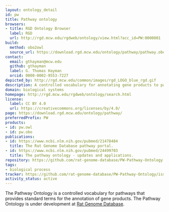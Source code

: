 ```yaml
---
layout: ontology_detail
id: pw
title: Pathway ontology
browsers:
- title: RGD Ontology Browser
  label: RGD
  url: http://rgd.mcw.edu/rgdweb/ontology/view.html?acc_id=PW:0000001
build:
  method: obo2owl
  source_url: https://download.rgd.mcw.edu/ontology/pathway/pathway.obo
contact:
  email: gthayman@mcw.edu
  github: gthayman
  label: G. Thomas Hayman
  orcid: 0000-0002-9553-7227
depicted_by: http://rgd.mcw.edu/common/images/rgd_LOGO_blue_rgd.gif
description: A controlled vocabulary for annotating gene products to pathways.
domain: biological systems
homepage: http://rgd.mcw.edu/rgdweb/ontology/search.html
license:
  label: CC BY 4.0
  url: https://creativecommons.org/licenses/by/4.0/
page: https://download.rgd.mcw.edu/ontology/pathway/
preferredPrefix: PW
products:
- id: pw.owl
- id: pw.obo
publications:
- id: https://www.ncbi.nlm.nih.gov/pubmed/21478484
  title: The Rat Genome Database pathway portal.
- id: https://www.ncbi.nlm.nih.gov/pubmed/24499703
  title: The pathway ontology - updates and applications.
repository: https://github.com/rat-genome-database/PW-Pathway-Ontology
tags:
- biological process
tracker: https://github.com/rat-genome-database/PW-Pathway-Ontology/issues
activity_status: active
---
```


The Pathway Ontology is a controlled vocabulary for pathways that provides standard terms for the annotation of gene products. The Pathway Ontology is under development at <a href="http://rgd.mcw.edu">Rat Genome Database</a>.
